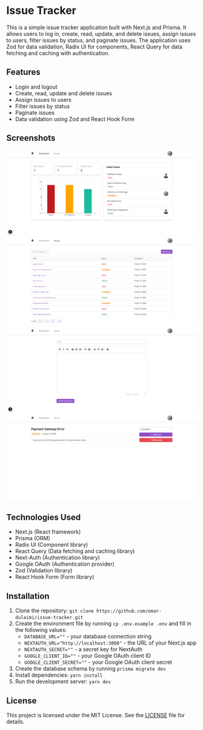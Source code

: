 # Issue Tracker

This is a simple issue tracker application built with Next.js and Prisma. It allows users to log in, create, read,
update, and delete issues, assign issues to users, filter issues by status, and paginate issues. The application uses
Zod for data validation, Radix UI for components, React Query for data fetching and caching with authentication.

## Features

* Login and logout
* Create, read, update and delete issues
* Assign issues to users
* Filter issues by status
* Paginate issues
* Data validation using Zod and React Hook Form

## Screenshots

![Dashboard](images/image-1.png "Dashboard")
![Issue List](images/image-2.png "Issue List")
![Issue Details](images/image-3.png "Create New Issue")
![Issue Details](images/image-4.png "Issue Details")

## Technologies Used

* Next.js (React framework)
* Prisma (ORM)
* Radix UI (Component library)
* React Query (Data fetching and caching library)
* Next-Auth (Authentication library)
* Google OAuth (Authentication provider)
* Zod (Validation library)
* React Hook Form (Form library)

## Installation

1. Clone the repository: `git clone https://github.com/omar-dulaimi/issue-tracker.git`
2. Create the environment file by running `cp .env.example .env` and fill in the following values:
    * `DATABASE_URL=""` - your database connection string
    * `NEXTAUTH_URL="http://localhost:3000"` - the URL of your Next.js app
    * `NEXTAUTH_SECRET=""` - a secret key for NextAuth
    * `GOOGLE_CLIENT_ID=""` - your Google OAuth client ID
    * `GOOGLE_CLIENT_SECRET=""` - your Google OAuth client secret
3. Create the database schema by running `prisma migrate dev`
4. Install dependencies: `yarn install`
5. Run the development server: `yarn dev`

## License

This project is licensed under the MIT License. See the [LICENSE](LICENSE) file for details.